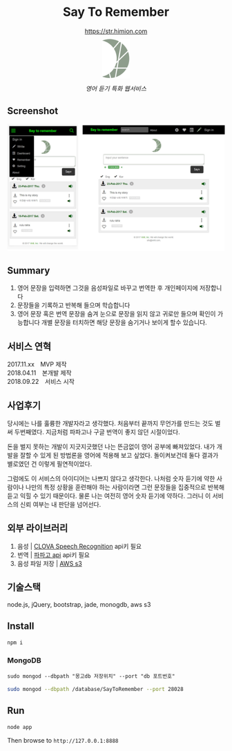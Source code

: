 <h1 align="center"> Say To Remember </h1>

<div align="center">
  <a href='https://str.himion.com/'>https://str.himion.com</a>
  <div> <img src='./public/img/ci_gray.svg' width='64' style='margin:10px;'></img> </div>
  <em> 영어 듣기 특화 웹서비스</em>
</div>

## Screenshot
![SayToRemember_screenshot](./public/img/screen_shot.jpg)

## Summary
1. 영어 문장을 입력하면 그것을 음성파일로 바꾸고 번역한 후 개인페이지에 저장합니다
2. 문장들을 기록하고 반복해 들으며 학습합니다
3. 영어 문장 혹은 번역 문장을 숨겨 눈으로 문장을 읽지 않고 귀로만 들으며 확인이 가능합니다 개별 문장을 터치하면 해당 문장을 숨기거나 보이게 할수 있습니다.

## 서비스 연혁
<div>
2017.11.xx <span style='margin-left:10px;'>MVP 제작 </span></br>
2018.04.11 <span style='margin-left:10px;'>본개발 제작 </span></br>
2018.09.22 <span style='margin-left:10px;'>서비스 시작</span></br>
</div>

## 사업후기
당시에는 나를 훌륭한 개발자라고 생각했다. 처음부터 끝까지 무언가를 만드는 것도 벌써 두번째였다. 지금처럼 파파고나 구글 번역이 좋지 않던 시절이었다. 

돈을 벌지 못하는 개발이 지긋지긋했던 나는 뜬금없이 영어 공부에 빠져있었다. 내가 개발을 잘할 수 있게 된 방법론을 영어에 적용해 보고 싶었다. 돌이켜보건데 둘다 결과가 별로였던 건 이렇게 필연적이었다. 

그럼에도 이 서비스의 아이디어는 나쁘지 않다고 생각한다. 나처럼 숫자 듣기에 약한 사람이나 나만의 특정 상황을 훈련해야 하는 사람이라면 그런 문장들을 집중적으로 반복해 듣고 익힐 수 있기 때문이다. 물론 나는 여전히 영어 숫자 듣기에 약하다. 그러니 이 서비스의 신뢰 여부는 내 판단을 넘어선다.


## 외부 라이브러리
1. 음성 | <a href='https://www.ncloud.com/product/aiService/csr'>CLOVA Speech Recognition</a> api키 필요
1. 번역 | <a href='https://developers.naver.com/docs/papago/papago-nmt-overview.md'>파파고 api</a> api키 필요
1. 음성 파일 저장 | <a href='https://aws.amazon.com/ko/'>AWS s3</a> 

## 기술스택
node.js, jQuery, bootstrap, jade, monogdb, aws s3

## Install
```bash
npm i
```
### MongoDB 
`sudo mongod --dbpath "몽고db 저장위치" --port "db 포트번호"`
```bash
sudo mongod --dbpath /database/SayToRemember --port 28028
```

## Run
```bash
node app
```

Then browse to `http://127.0.0.1:8888`

